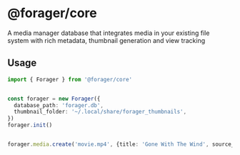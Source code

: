 # @forager/core

A media manager database that integrates media in your existing file system with rich metadata, thumbnail generation and view tracking


## Usage
```ts
import { Forager } from '@forager/core'


const forager = new Forager({
  database_path: 'forager.db',
  thumbnail_folder: '~/.local/share/forager_thumbnails',
})
forager.init()


forager.media.create('movie.mp4', {title: 'Gone With The Wind', source_created_at: new Date('1939/12/15')}, ['genre:drama'])
```
